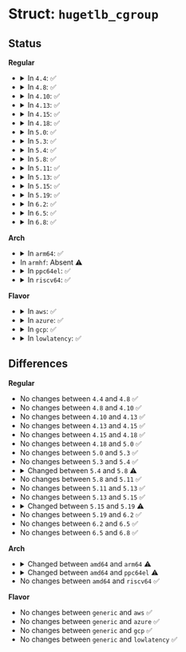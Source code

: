 # Struct: <code>hugetlb_cgroup</code>

## Status
<b>Regular</b>
<ul>
<li>
<details>
<summary>In <code>4.4</code>: ✅</summary>

```c
struct hugetlb_cgroup {
    struct cgroup_subsys_state css;
    struct page_counter hugepage[2];
};
```
</details>
</li>
<li>
<details>
<summary>In <code>4.8</code>: ✅</summary>

```c
struct hugetlb_cgroup {
    struct cgroup_subsys_state css;
    struct page_counter hugepage[2];
};
```
</details>
</li>
<li>
<details>
<summary>In <code>4.10</code>: ✅</summary>

```c
struct hugetlb_cgroup {
    struct cgroup_subsys_state css;
    struct page_counter hugepage[2];
};
```
</details>
</li>
<li>
<details>
<summary>In <code>4.13</code>: ✅</summary>

```c
struct hugetlb_cgroup {
    struct cgroup_subsys_state css;
    struct page_counter hugepage[2];
};
```
</details>
</li>
<li>
<details>
<summary>In <code>4.15</code>: ✅</summary>

```c
struct hugetlb_cgroup {
    struct cgroup_subsys_state css;
    struct page_counter hugepage[2];
};
```
</details>
</li>
<li>
<details>
<summary>In <code>4.18</code>: ✅</summary>

```c
struct hugetlb_cgroup {
    struct cgroup_subsys_state css;
    struct page_counter hugepage[2];
};
```
</details>
</li>
<li>
<details>
<summary>In <code>5.0</code>: ✅</summary>

```c
struct hugetlb_cgroup {
    struct cgroup_subsys_state css;
    struct page_counter hugepage[2];
};
```
</details>
</li>
<li>
<details>
<summary>In <code>5.3</code>: ✅</summary>

```c
struct hugetlb_cgroup {
    struct cgroup_subsys_state css;
    struct page_counter hugepage[2];
};
```
</details>
</li>
<li>
<details>
<summary>In <code>5.4</code>: ✅</summary>

```c
struct hugetlb_cgroup {
    struct cgroup_subsys_state css;
    struct page_counter hugepage[2];
};
```
</details>
</li>
<li>
<details>
<summary>In <code>5.8</code>: ✅</summary>

```c
struct hugetlb_cgroup {
    struct cgroup_subsys_state css;
    struct page_counter hugepage[2];
    struct page_counter rsvd_hugepage[2];
    atomic_long_t events[2];
    atomic_long_t events_local[2];
    struct cgroup_file events_file[2];
    struct cgroup_file events_local_file[2];
};
```
</details>
</li>
<li>
<details>
<summary>In <code>5.11</code>: ✅</summary>

```c
struct hugetlb_cgroup {
    struct cgroup_subsys_state css;
    struct page_counter hugepage[2];
    struct page_counter rsvd_hugepage[2];
    atomic_long_t events[2];
    atomic_long_t events_local[2];
    struct cgroup_file events_file[2];
    struct cgroup_file events_local_file[2];
};
```
</details>
</li>
<li>
<details>
<summary>In <code>5.13</code>: ✅</summary>

```c
struct hugetlb_cgroup {
    struct cgroup_subsys_state css;
    struct page_counter hugepage[2];
    struct page_counter rsvd_hugepage[2];
    atomic_long_t events[2];
    atomic_long_t events_local[2];
    struct cgroup_file events_file[2];
    struct cgroup_file events_local_file[2];
};
```
</details>
</li>
<li>
<details>
<summary>In <code>5.15</code>: ✅</summary>

```c
struct hugetlb_cgroup {
    struct cgroup_subsys_state css;
    struct page_counter hugepage[2];
    struct page_counter rsvd_hugepage[2];
    atomic_long_t events[2];
    atomic_long_t events_local[2];
    struct cgroup_file events_file[2];
    struct cgroup_file events_local_file[2];
};
```
</details>
</li>
<li>
<details>
<summary>In <code>5.19</code>: ✅</summary>

```c
struct hugetlb_cgroup {
    struct cgroup_subsys_state css;
    struct page_counter hugepage[2];
    struct page_counter rsvd_hugepage[2];
    atomic_long_t events[2];
    atomic_long_t events_local[2];
    struct cgroup_file events_file[2];
    struct cgroup_file events_local_file[2];
    struct hugetlb_cgroup_per_node * nodeinfo[0];
};
```
</details>
</li>
<li>
<details>
<summary>In <code>6.2</code>: ✅</summary>

```c
struct hugetlb_cgroup {
    struct cgroup_subsys_state css;
    struct page_counter hugepage[2];
    struct page_counter rsvd_hugepage[2];
    atomic_long_t events[2];
    atomic_long_t events_local[2];
    struct cgroup_file events_file[2];
    struct cgroup_file events_local_file[2];
    struct hugetlb_cgroup_per_node * nodeinfo[0];
};
```
</details>
</li>
<li>
<details>
<summary>In <code>6.5</code>: ✅</summary>

```c
struct hugetlb_cgroup {
    struct cgroup_subsys_state css;
    struct page_counter hugepage[2];
    struct page_counter rsvd_hugepage[2];
    atomic_long_t events[2];
    atomic_long_t events_local[2];
    struct cgroup_file events_file[2];
    struct cgroup_file events_local_file[2];
    struct hugetlb_cgroup_per_node * nodeinfo[0];
};
```
</details>
</li>
<li>
<details>
<summary>In <code>6.8</code>: ✅</summary>

```c
struct hugetlb_cgroup {
    struct cgroup_subsys_state css;
    struct page_counter hugepage[2];
    struct page_counter rsvd_hugepage[2];
    atomic_long_t events[2];
    atomic_long_t events_local[2];
    struct cgroup_file events_file[2];
    struct cgroup_file events_local_file[2];
    struct hugetlb_cgroup_per_node * nodeinfo[0];
};
```
</details>
</li>
</ul>
<b>Arch</b>
<ul>
<li>
<details>
<summary>In <code>arm64</code>: ✅</summary>

```c
struct hugetlb_cgroup {
    struct cgroup_subsys_state css;
    struct page_counter hugepage[4];
};
```
</details>
</li>
<li>
In <code>armhf</code>: Absent ⚠️
</li>
<li>
<details>
<summary>In <code>ppc64el</code>: ✅</summary>

```c
struct hugetlb_cgroup {
    struct cgroup_subsys_state css;
    struct page_counter hugepage[15];
};
```
</details>
</li>
<li>
<details>
<summary>In <code>riscv64</code>: ✅</summary>

```c
struct hugetlb_cgroup {
    struct cgroup_subsys_state css;
    struct page_counter hugepage[2];
};
```
</details>
</li>
</ul>
<b>Flavor</b>
<ul>
<li>
<details>
<summary>In <code>aws</code>: ✅</summary>

```c
struct hugetlb_cgroup {
    struct cgroup_subsys_state css;
    struct page_counter hugepage[2];
};
```
</details>
</li>
<li>
<details>
<summary>In <code>azure</code>: ✅</summary>

```c
struct hugetlb_cgroup {
    struct cgroup_subsys_state css;
    struct page_counter hugepage[2];
};
```
</details>
</li>
<li>
<details>
<summary>In <code>gcp</code>: ✅</summary>

```c
struct hugetlb_cgroup {
    struct cgroup_subsys_state css;
    struct page_counter hugepage[2];
};
```
</details>
</li>
<li>
<details>
<summary>In <code>lowlatency</code>: ✅</summary>

```c
struct hugetlb_cgroup {
    struct cgroup_subsys_state css;
    struct page_counter hugepage[2];
};
```
</details>
</li>
</ul>

## Differences
<b>Regular</b>
<ul>
<li>
No changes between <code>4.4</code> and <code>4.8</code> ✅
</li>
<li>
No changes between <code>4.8</code> and <code>4.10</code> ✅
</li>
<li>
No changes between <code>4.10</code> and <code>4.13</code> ✅
</li>
<li>
No changes between <code>4.13</code> and <code>4.15</code> ✅
</li>
<li>
No changes between <code>4.15</code> and <code>4.18</code> ✅
</li>
<li>
No changes between <code>4.18</code> and <code>5.0</code> ✅
</li>
<li>
No changes between <code>5.0</code> and <code>5.3</code> ✅
</li>
<li>
No changes between <code>5.3</code> and <code>5.4</code> ✅
</li>
<li>
<details>
<summary>Changed between <code>5.4</code> and <code>5.8</code> ⚠️</summary>
<ul>
<li>
<b>Field added. </b>
<code>struct page_counter rsvd_hugepage[2]</code>
</li>
<li>
<b>Field added. </b>
<code>atomic_long_t events[2]</code>
</li>
<li>
<b>Field added. </b>
<code>atomic_long_t events_local[2]</code>
</li>
<li>
<b>Field added. </b>
<code>struct cgroup_file events_file[2]</code>
</li>
<li>
<b>Field added. </b>
<code>struct cgroup_file events_local_file[2]</code>
</li>
</ul>
</details>
</li>
<li>
No changes between <code>5.8</code> and <code>5.11</code> ✅
</li>
<li>
No changes between <code>5.11</code> and <code>5.13</code> ✅
</li>
<li>
No changes between <code>5.13</code> and <code>5.15</code> ✅
</li>
<li>
<details>
<summary>Changed between <code>5.15</code> and <code>5.19</code> ⚠️</summary>
<ul>
<li>
<b>Field added. </b>
<code>struct hugetlb_cgroup_per_node * nodeinfo[0]</code>
</li>
</ul>
</details>
</li>
<li>
No changes between <code>5.19</code> and <code>6.2</code> ✅
</li>
<li>
No changes between <code>6.2</code> and <code>6.5</code> ✅
</li>
<li>
No changes between <code>6.5</code> and <code>6.8</code> ✅
</li>
</ul>
<b>Arch</b>
<ul>
<li>
<details>
<summary>Changed between <code>amd64</code> and <code>arm64</code> ⚠️</summary>
<ul>
<li>
<b>Field type changed. </b>
<code>struct page_counter hugepage[2]</code> ➡️ <code>struct page_counter hugepage[4]</code>
</li>
</ul>
</details>
</li>
<li>
<details>
<summary>Changed between <code>amd64</code> and <code>ppc64el</code> ⚠️</summary>
<ul>
<li>
<b>Field type changed. </b>
<code>struct page_counter hugepage[2]</code> ➡️ <code>struct page_counter hugepage[15]</code>
</li>
</ul>
</details>
</li>
<li>
No changes between <code>amd64</code> and <code>riscv64</code> ✅
</li>
</ul>
<b>Flavor</b>
<ul>
<li>
No changes between <code>generic</code> and <code>aws</code> ✅
</li>
<li>
No changes between <code>generic</code> and <code>azure</code> ✅
</li>
<li>
No changes between <code>generic</code> and <code>gcp</code> ✅
</li>
<li>
No changes between <code>generic</code> and <code>lowlatency</code> ✅
</li>
</ul>
